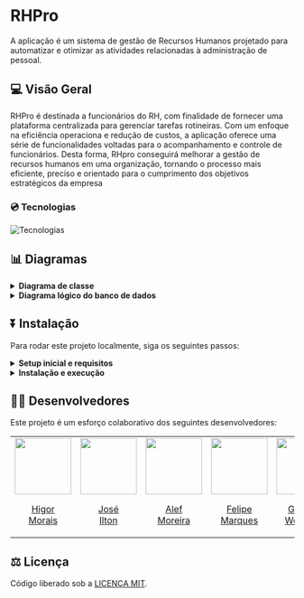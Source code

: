 # RHPro
A aplicação é um sistema de gestão de Recursos Humanos projetado para automatizar e otimizar as atividades relacionadas à administração de pessoal.

## 💻 Visão Geral
RHPro é destinada a funcionários do RH, com finalidade de fornecer uma plataforma centralizada para gerenciar tarefas rotineiras. Com um enfoque na eficiência operaciona e redução de custos, a aplicação oferece uma série de funcionalidades voltadas para o acompanhamento e controle de funcionários. Desta forma, RHpro conseguirá melhorar a gestão de recursos humanos em uma organização, tornando o processo mais eficiente, preciso e orientado para o cumprimento dos objetivos estratégicos da empresa

### 💿 Tecnologias
![Tecnologias](https://skillicons.dev/icons?i=java,maven,postgres)

## 📊 Diagramas

<details>
<summary><strong>Diagrama de classe</strong></summary>
  
``` mermaid
classDiagram
    FolhaDePagamentoController <|-- FolhaDePagamento
    FuncionarioController <|-- Funcionario
    LicencaController <|-- Licenca
    PontoController <|-- Ponto
    Funcionario "1" <|-- FolhaDePagamento
    Funcionario "1" <|-- Licenca
    Ponto <|--  Funcionario
    
    class FolhaDePagamentoController{
        +listarTodos() List<FuncionarioOutputAll>
        +retornarPorId(Long id) FuncionarioOutputOne
        +criar(FuncionarioInput funcionarioInput) void
        +atualizar(Long id, FuncionarioInput funcionarioInput) void
        +deletar(Long id) void
    }

    class FuncionarioController {
        +listarTodos() List<FuncionarioOutputAll>
        +retornarPorId(Long id) FuncionarioOutputOne
        +criar(FuncionarioInput funcionarioInput) void
        +atualizar(Long id, FuncionarioInput funcionarioInput) void
        +deletar(Long id) void
    }

    class LicencaController {
        +listarTodos() List<LicencaOutput>
        +retornarPorId(Long id) LicencaOutput
        +criar(LicencaInput licencaInput) void
        +atualizar(Long id, LicencaInput licencaInput) void
        +deletar(Long id) void
    }

    class PontoController{
        -id: Long
        -horaChegada: LocalDateTime
        -horaSaida: LocalDateTime
        -funcionario: Funcionario
        +calcularHoraTrabalhadaPorDia() BigDecimal
    }
    
    class Licenca{
        -id: Long
        -data: LocalDate
        -funcionario: Funcionario
    }

    class FolhaDePagamento{
        -id: Long
        -porcentagemIRF: BigDecimal
        -funcionario: Funcionario
        +calcularIRF() BigDecimal 
        +calcularSalarioLiquido() BigDecimal 
    }

    class Funcionario{
        -id: Long
        -nome: String
        -sobrenome: String
        -emailCorporativo: String
        -CPF: String
        -dataDeNascimento: LocalDate
        -salarioHora: BigDecimal
        -folhaDePagamento: FolhaDePagamento
    }

    class Ponto{
        -id: Long
        -horaChegada: LocalDateTime
        -horaSaida: LocalDateTime
        -funcionario: Funcionario
        +calcularHoraTrabalhadaPorDia() BigDecimal
    }

    class Usuario{
        -id: Long
        -email: String
        -senha: String
        -admin: Boolean
        -funcionario: Funcionario
    }
```

</details>

<details>
<summary><strong>Diagrama lógico do banco de dados</strong></summary>
  
``` mermaid
erDiagram
    Licenca ||--o{ Funcionario: ""
    FolhaDePagamento ||--o{ Funcionario: ""
    Usuario ||--o{ Funcionario: ""
    Ponto ||--o{ Funcionario: ""

    Funcionario {
        PrimaryKey id
        varchar(255) nome
        varchar(255) sobrenome
        varchar(255) emailCorporativo
        varchar(11) CPF
        date dataDeNascimento
        double salarioHora
    }
    FolhaDePagamento {
        PrimaryKey id
        ForeignKey funcionarioId
        date dataFolha
    }
    
    Licenca {
        PrimaryKey id
        ForeignKey funcionarioId
        date dataFolha
        bytea atestado
    }

    Usuario {
        PrimaryKey id
        ForeignKey funcionarioId
        varchar(255) email
        varchar(255) senha
        boolean admin
    }

    Ponto {
        PrimaryKey id
        ForeignKey funcionarioId
        timestamp horaChehada
        timestamp horaSaida
    }
```

</details>

## ⏬ Instalação
    
Para rodar este projeto localmente, siga os seguintes passos:

<details>
<summary><strong>Setup inicial e requisitos</strong></summary>
  
1. Instale o [Java](https://www.oracle.com/java/technologies/javase/jdk21-archive-downloads.html), versão 21
2. Instale o [Maven](https://dlcdn.apache.org/maven/maven-3/3.9.5/), versão 3.9.5
3. Instale o [PostgreSQL](https://www.postgresql.org/download/)
4. Crie um banco de dados chamado "rhproDB" na porta 5432 

</details>

<details>
<summary><strong>Instalação e execução</strong></summary>
  
1. Clone o repositório:
```bash
git clone <repository-url>
```

2. Navegue até o diretório do projeto:
```bash
cd <project-directory>
```

3. Execute o projeto com:
```bash
mvn spring-boot:run
```

</details>

## 👨‍💻 Desenvolvedores
Este projeto é um esforço colaborativo dos seguintes desenvolvedores:

<table>
  <tr>
    <td>
      <a href="https://github.com/HigalLegal" target="_blank">
        <img src="https://avatars.githubusercontent.com/u/89707397?v=4" width=100 />
        <p align="center">Higor<br/> Morais </p>
      </a>
    </td>
    <td>
      <a href="https://github.com/IltonWhatever" target="_blank">
        <img src="https://avatars.githubusercontent.com/u/101358506?v=4" width=100 />
        <p align="center">José<br/> Ilton </p>
      </a>
    </td>
    <td>
      <a href="https://github.com/alefmoreira" target="_blank">
        <img src="https://avatars.githubusercontent.com/u/79259745?v=4" width=100 />
        <p align="center">Alef<br/> Moreira </p>
      </a>
    </td>
    <td>
      <a href="https://github.com/felipecomarques" target="_blank">
        <img src="https://avatars.githubusercontent.com/u/57302703?v=4" width=100 />
        <p align="center">Felipe<br/> Marques </p>
      </a>
    </td>
    <td>
      <a href="https://github.com/geraldo-werberty" target="_blank">
        <img src="https://avatars.githubusercontent.com/u/162387824?v=4" width=100 />
        <p align="center">Geraldo <br/> Werberty </p>
      </a>
    </td>
    <td>
      <a href="https://github.com/Jhon-Wesley7" target="_blank">
        <img src="https://avatars.githubusercontent.com/u/128758538?v=4" width=100 />
        <p align="center">Jhon <br/> Wesley </p>
      </a>
    </td>
    
  </tr>
</table>


## ⚖️ Licença
Código liberado sob a [LICENÇA MIT](https://github.com/HigalLegal/RHPro/blob/main/LICENSE).

